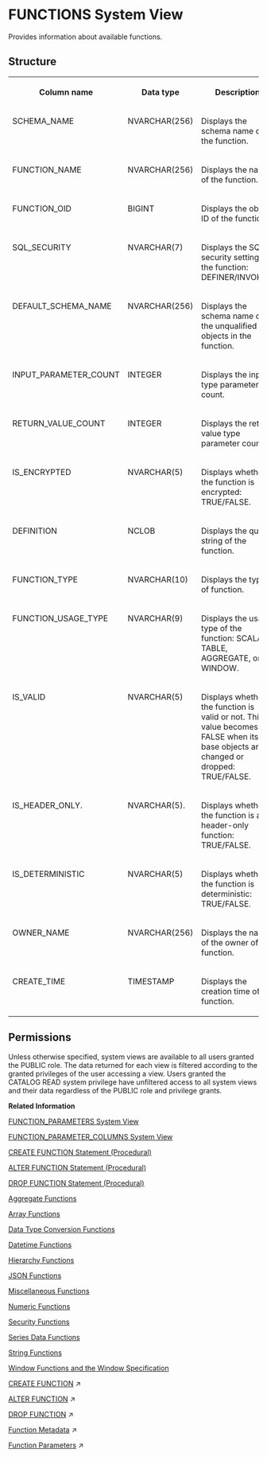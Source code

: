 <!-- loio20a50237751910149785ae5ef858c5da -->

# FUNCTIONS System View

Provides information about available functions.



<a name="loio20a50237751910149785ae5ef858c5da___f_u_n_c_t_i_o_n_s_1struct_FUNCTIONS"/>

## Structure


<table>
<tr>
<th valign="top">

Column name

</th>
<th valign="top">

Data type

</th>
<th valign="top">

Description

</th>
</tr>
<tr>
<td valign="top">

SCHEMA\_NAME

</td>
<td valign="top">

NVARCHAR\(256\)

</td>
<td valign="top">

Displays the schema name of the function.

</td>
</tr>
<tr>
<td valign="top">

FUNCTION\_NAME

</td>
<td valign="top">

NVARCHAR\(256\)

</td>
<td valign="top">

Displays the name of the function.

</td>
</tr>
<tr>
<td valign="top">

FUNCTION\_OID

</td>
<td valign="top">

BIGINT

</td>
<td valign="top">

Displays the object ID of the function.

</td>
</tr>
<tr>
<td valign="top">

SQL\_SECURITY

</td>
<td valign="top">

NVARCHAR\(7\)

</td>
<td valign="top">

Displays the SQL security setting of the function: DEFINER/INVOKER.

</td>
</tr>
<tr>
<td valign="top">

DEFAULT\_SCHEMA\_NAME

</td>
<td valign="top">

NVARCHAR\(256\)

</td>
<td valign="top">

Displays the schema name of the unqualified objects in the function.

</td>
</tr>
<tr>
<td valign="top">

INPUT\_PARAMETER\_COUNT

</td>
<td valign="top">

INTEGER

</td>
<td valign="top">

Displays the input type parameter count.

</td>
</tr>
<tr>
<td valign="top">

RETURN\_VALUE\_COUNT

</td>
<td valign="top">

INTEGER

</td>
<td valign="top">

Displays the return value type parameter count.

</td>
</tr>
<tr>
<td valign="top">

IS\_ENCRYPTED

</td>
<td valign="top">

NVARCHAR\(5\)

</td>
<td valign="top">

Displays whether the function is encrypted: TRUE/FALSE.

</td>
</tr>
<tr>
<td valign="top">

DEFINITION

</td>
<td valign="top">

NCLOB

</td>
<td valign="top">

Displays the query string of the function.

</td>
</tr>
<tr>
<td valign="top">

FUNCTION\_TYPE

</td>
<td valign="top">

NVARCHAR\(10\)

</td>
<td valign="top">

Displays the type of function.

</td>
</tr>
<tr>
<td valign="top">

FUNCTION\_USAGE\_TYPE

</td>
<td valign="top">

NVARCHAR\(9\)

</td>
<td valign="top">

Displays the usage type of the function: SCALAR, TABLE, AGGREGATE, or WINDOW.

</td>
</tr>
<tr>
<td valign="top">

IS\_VALID

</td>
<td valign="top">

NVARCHAR\(5\)

</td>
<td valign="top">

Displays whether the function is valid or not. This value becomes FALSE when its base objects are changed or dropped: TRUE/FALSE.

</td>
</tr>
<tr>
<td valign="top">

IS\_HEADER\_ONLY.

</td>
<td valign="top">

NVARCHAR\(5\).

</td>
<td valign="top">

Displays whether the function is a header-only function: TRUE/FALSE.

</td>
</tr>
<tr>
<td valign="top">

IS\_DETERMINISTIC

</td>
<td valign="top">

NVARCHAR\(5\)

</td>
<td valign="top">

Displays whether the function is deterministic: TRUE/FALSE.

</td>
</tr>
<tr>
<td valign="top">

OWNER\_NAME

</td>
<td valign="top">

NVARCHAR\(256\)

</td>
<td valign="top">

Displays the name of the owner of the function.

</td>
</tr>
<tr>
<td valign="top">

CREATE\_TIME

</td>
<td valign="top">

TIMESTAMP

</td>
<td valign="top">

Displays the creation time of the function.

</td>
</tr>
</table>



<a name="loio20a50237751910149785ae5ef858c5da__section_hvp_54b_dzb"/>

## Permissions

Unless otherwise specified, system views are available to all users granted the PUBLIC role. The data returned for each view is filtered according to the granted privileges of the user accessing a view. Users granted the CATALOG READ system privilege have unfiltered access to all system views and their data regardless of the PUBLIC role and privilege grants.

**Related Information**  


[FUNCTION\_PARAMETERS System View](function-parameters-system-view-20a4c5c.md "Provides information about parameters for functions.")

[FUNCTION\_PARAMETER\_COLUMNS System View](function-parameter-columns-system-view-81b0908.md "Provides information about columns that are available for function table parameters.")

[CREATE FUNCTION Statement \(Procedural\)](../../010-SQL-Reference/012-SQL-Statements/create-function-statement-procedural-20d42e7.md "Creates a user-defined function.")

[ALTER FUNCTION Statement \(Procedural\)](../../010-SQL-Reference/012-SQL-Statements/alter-function-statement-procedural-1102d57.md "Modifies a user-defined function.")

[DROP FUNCTION Statement \(Procedural\)](../../010-SQL-Reference/012-SQL-Statements/drop-function-statement-procedural-20d6852.md "Deletes a function from the database.")

[Aggregate Functions](../../010-SQL-Reference/011-SQL-Functions/aggregate-functions-6fff7f0.md "Aggregate functions are analytic functions that calculate an aggregate value based on a group of rows.")

[Array Functions](../../010-SQL-Reference/011-SQL-Functions/array-functions-e32b3b4.md "Array functions take arrays as input.")

[Data Type Conversion Functions](../../010-SQL-Reference/011-SQL-Functions/data-type-conversion-functions-209ddef.md "Data type conversion functions convert data from one data type to another data type.")

[Datetime Functions](../../010-SQL-Reference/011-SQL-Functions/datetime-functions-209f228.md "Date and time functions perform operations on date and time data types or return date or time information.")

[Hierarchy Functions](../../010-SQL-Reference/011-SQL-Functions/hierarchy-functions-2969da8.md "Hierarchy functions allow you to work with hierarchical data such as tables with rows arranged in a tree or directed graph.")

[JSON Functions](../../010-SQL-Reference/011-SQL-Functions/json-functions-5848028.md "JSON functions are functions that return or operate on JSON data.")

[Miscellaneous Functions](../../010-SQL-Reference/011-SQL-Functions/miscellaneous-functions-20a465c.md "SAP HANA supports many functions that return system values and perform various operations on values, expressions, and return values of other functions.")

[Numeric Functions](../../010-SQL-Reference/011-SQL-Functions/numeric-functions-20a190b.md "Numeric functions perform mathematical operations on numerical data types or return numeric information.")

[Security Functions](../../010-SQL-Reference/011-SQL-Functions/security-functions-287e6e0.md "Security functions provide special functionality for security purposes.")

[Series Data Functions](../../010-SQL-Reference/011-SQL-Functions/series-data-functions-2dea02f.md "Series data functions provide special functionality for series data and series tables.")

[String Functions](../../010-SQL-Reference/011-SQL-Functions/string-functions-20a24d4.md "String functions perform extraction and manipulation on strings, or return information about strings.")

[Window Functions and the Window Specification](../../010-SQL-Reference/011-SQL-Functions/window-functions-and-the-window-specification-20a3533.md "Window functions allow you to perform analytic operations over a set of input rows.")

[CREATE FUNCTION](https://help.sap.com/viewer/d1cb63c8dd8e4c35a0f18aef632687f0/2024_1_QRC/en-US/2fc6d7beebd14c579457092e91519082.html "This SQL statement creates read-only user-defined functions that are free of side effects. This means that neither DDL, nor DML statements (INSERT, UPDATE, and DELETE) are allowed in the function body. All functions or procedures selected or called from the body of the function must be read-only.") :arrow_upper_right:

[ALTER FUNCTION](https://help.sap.com/viewer/d1cb63c8dd8e4c35a0f18aef632687f0/2024_1_QRC/en-US/906c179f2d62418b957c801aa2c99e62.html "") :arrow_upper_right:

[DROP FUNCTION](https://help.sap.com/viewer/d1cb63c8dd8e4c35a0f18aef632687f0/2024_1_QRC/en-US/1eccca0a59854c7192f0f855f8d5dc7c.html "") :arrow_upper_right:

[Function Metadata](https://help.sap.com/viewer/d1cb63c8dd8e4c35a0f18aef632687f0/2024_1_QRC/en-US/98599d94ae4e440eaea23dfd740de41b.html "") :arrow_upper_right:

[Function Parameters](https://help.sap.com/viewer/d1cb63c8dd8e4c35a0f18aef632687f0/2024_1_QRC/en-US/58106d8f4fb44120b76fc6fb1f4a0bcc.html "") :arrow_upper_right:

